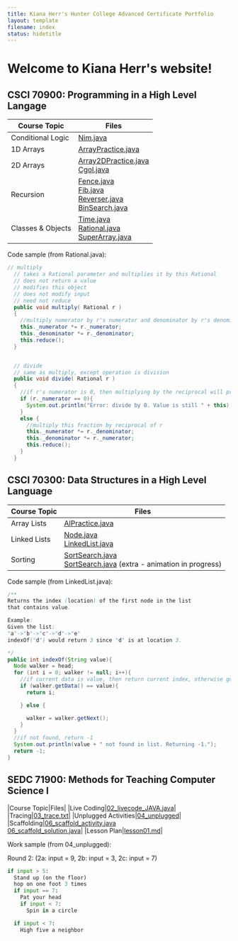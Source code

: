```yaml
---
title: Kiana Herr's Hunter College Advanced Certificate Portfolio
layout: template
filename: index
status: hidetitle
--- 
```


# Welcome to Kiana Herr's website!

## CSCI 70900: Programming in a High Level Langage

|Course Topic|Files|
|------------|-----|
|Conditional Logic|[Nim.java](CSCI70900/Nim)
|1D Arrays|[ArrayPractice.java](CSCI70900/ArrayPractice)|
|2D Arrays|[Array2DPractice.java]()<br />[Cgol.java](CSCI70900/Cgol)|
|Recursion|[Fence.java]()<br />[Fib.java](CSCI70900/Fib)<br />[Reverser.java](CSCI70900/Reverser)<br />[BinSearch.java](CSCI70900/BinSearch)|
|Classes & Objects|[Time.java](CSCI70900/Time)<br />[Rational.java](CSCI70900/Rational)<br />[SuperArray.java](CSCI70900/SuperArray)|

Code sample (from Rational.java):

```java
// multiply
  // takes a Rational parameter and multiplies it by this Rational
  // does not return a value
  // modifies this object
  // does not modify input
  // need not reduce
  public void multiply( Rational r )
  {
    //multiply numerator by r's numerator and denominator by r's denominator
    this._numerator *= r._numerator;
    this._denominator *= r._denominator;
    this.reduce();
  }


  // divide
  // same as multiply, except operation is division
  public void divide( Rational r )
  {
    //if r's numerator is 0, then multiplying by the reciprocal will produce a denominator of 0
    if (r._numerator == 0){
      System.out.println("Error: divide by 0. Value is still " + this);
    }
    else {
      //multiply this fraction by reciprocal of r
      this._numerator *= r._denominator;
      this._denominator *= r._numerator;
      this.reduce();
    }
  }
  ```
    
  
## CSCI 70300: Data Structures in a High Level Language

|Course Topic|Files|
|------------|-----|
|Array Lists|[AlPractice.java](CSCI70300/AlPractice)|
|Linked Lists|[Node.java](CSCI70300/Node)<br />[LinkedList.java](CSCI70300/LinkedList)|
|Sorting|[SortSearch.java](CSCI70300/SortSearch)<br />[SortSearch.java](CSCI70300/SortSearchxtra) (extra - animation in progress)|

Code sample (from LinkedList.java):

```java
/**
Returns the index (location) of the first node in the list
that contains value.

Example:
Given the list:
"a"->"b"->"c"->"d"->"e"
indexOf("d") would return 3 since "d" is at location 3.

*/
public int indexOf(String value){
  Node walker = head;
  for (int i = 0; walker != null; i++){
    //if current data is value, then return current index, otherwise go to next node
    if (walker.getData() == value){
      return i;

    } else {

      walker = walker.getNext();
    }
  }
  //if not found, return -1
  System.out.println(value + " not found in list. Returning -1.");
  return -1;
}
```


## SEDC 71900: Methods for Teaching Computer Science I

|Course Topic|Files|
|Live Coding|[02_livecode_JAVA.java](SEDC71900/02_livecode_JAVA)|
|Tracing|[03_trace.txt](SEDC71900/03_trace)|
|Unplugged Activities|[04_unplugged](SEDC71900/04_unplugged)|
|Scaffolding|[06_scaffold_activity.java](SEDC71900/06_scaffold_activity)<br />[06_scaffold_solution.java](SEDC71900/06_scaffold_solution)|
|Lesson Plan|[lesson01.md](SEDC71900/lesson01)|

Work sample (from 04_unplugged):

Round 2: (2a: input = 9, 2b: input = 3, 2c: input = 7)
 ```python
 if input > 5:
   Stand up (on the floor)
   hop on one foot 3 times
   if input == 7:
     Pat your head
     if input < 7:
       Spin in a circle

   if input < 7:
     High five a neighbor
 ```


